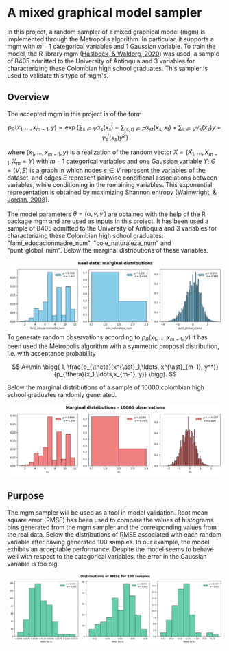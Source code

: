 # A mixed graphical model sampler

In this project, a random sampler of a mixed graphical model (mgm) is implemented through the Metropolis algorithm. In particular, it supports a mgm with $m-1$ categorical variables and $1$ Gaussian variable. To train the model, the R library mgm ([Haslbeck, & Waldorp, 2020](https://arxiv.org/abs/1510.06871)) was used, a sample of $8405$ admitted to the University of Antioquia and $3$ variables for characterizing these Colombian high school graduates. This sampler is used to validate this type of mgm's.

## Overview

The accepted mgm in this project is of the form

$$
p_{\theta}(x_1,\ldots, x_{m-1}, y) \propto \exp{\left\lbrace \sum_{s\in V}\alpha_s(x_s) + \sum_{(s,t)\in E}\alpha_{st}(x_s, x_t) + \sum_{s\in V}\gamma_s(x_s)y + \gamma^{\prime}_s(x_s)y^2  \right\rbrace }
$$

where $(x_1,\ldots,x_{m-1},y)$ is a realization of the random vector $X=(X_1,\ldots,X_{m-1},X_m=Y)$ with $m-1$ categorical variables and one Gaussian variable $Y$; $G=(V, E)$ is a graph in which nodes $s\in V$ represent the variables of the dataset, and edges $E$ represent pairwise conditional associations between variables, while conditioning in the remaining variables. This exponential representation is obtained by maximizing Shannon entropy ([Wainwright, & Jordan, 2008](https://people.eecs.berkeley.edu/~wainwrig/Papers/WaiJor08_FTML.pdf)).   

The model parameters $\theta=(\alpha, \gamma, \gamma^{\prime})$ are obtained with the help of the R package mgm and are used as inputs in this project. It has been used a sample of $8405$ admitted to the University of Antioquia and $3$ variables for characterizing these Colombian high school graduates: "fami_educacionmadre_num", "cole_naturaleza_num" and "punt_global_num". Below the marginal distributions of these variables.

![](Real_data_marginal_distributions.png)
To generate random observations according to $p_{\theta}(x_1,\ldots, x_{m-1}, y)$ it has been used the Metropolis algorithm with a symmetric proposal distribution, i.e. with acceptance probability 

$$
A=\min \bigg( 1, \frac{p_{\theta}(x^{\ast}_1,\ldots, x^{\ast}_{m-1}, y^*)}{p_{\theta}(x_1,\ldots,x_{m-1}, y)} \bigg).
$$

Below the marginal distributions of a sample of $10000$ colombian high school graduates randomly generated.

![](Marginal_distributions_10000_observations.png)
## Purpose

The mgm sampler will be used as a tool in model validation. Root mean square error (RMSE) has been used to compare the values of histograms bins generated from the mgm sampler and the corresponding values from the real data. Below the distributions of RMSE associated with each random variable after having generated $100$ samples. In our example, the model exhibits an acceptable performance. Despite the model seems to behave well with respect to the categorical variables, the error in the Gaussian variable is too big.

![](Distributions_of_RMSE_for_100_samples.png)


